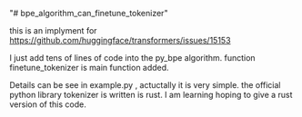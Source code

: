 "# bpe_algorithm_can_finetune_tokenizer" 

this is an implyment for https://github.com/huggingface/transformers/issues/15153


I just add tens of lines of code into the py_bpe algorithm.
function finetune_tokenizer is main function added.


Details can be see in example.py , actuctally it is very simple.
the official python library tokenizer is written is rust. I am learning hoping to give a rust version of this code.

















